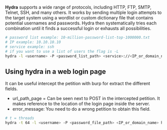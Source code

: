 **Hydra** supports a wide range of protocols, including HTTP, FTP, SMTP, Telnet, SSH, and many others. It works by sending multiple login attempts to the target system using a wordlist or custom dictionary file that contains potential usernames and passwords. Hydra then systematically tries each combination until it finds a successful login or exhausts all possibilities.
```bash
# password list example: 10-million-password-list-top-1000000.txt
# IP example: 10.10.10.10
# service example: ssh
# if you want to use a list of users the flag is -L
hydra -l <username> -P <password_list_path> <service>://<IP_or_domain_name> 
```

## Using hydra in a web login page
It can be useful intercept the petition with burp for extract the different fields. 
- url_path_page = Can be seen next to POST in the intercepted petition. It makes reference to the location of the login page inside the server.
- error_message: You need to do a wrong petition to obtain this field.
```bash
# t = threads
hydra -t 64 -l <username> -P <password_file_path> <IP_or_domain_name> http-post-form "<url_path_page>:username=<username>&password=^PASS^:<error_message>"
```
